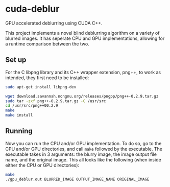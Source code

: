 # cuda-deblur
GPU accelerated deblurring using CUDA C++.

This project implements a novel blind deblurring algorithm on a variety of blurred images.
It has seperate CPU and GPU implementations, allowing for a runtime comparison between the two.

## Set up
For the C libpng library and its C++ wrapper extension, png++, to work as intended, they first need to be installed:
```sh
sudo apt-get install libpng-dev

wget download.savannah.nongnu.org/releases/pngpp/png++-0.2.9.tar.gz
sudo tar -zxf png++-0.2.9.tar.gz -C /usr/src
cd /usr/src/png++00.2.9
make
make install
```

## Running
Now you can run the CPU and/or GPU implementation. 
To do so, go to the CPU and/or GPU directories, and call `make` followed by the executable. 
The executable takes in 3 arguments: the blurry image, the image output file name, and the original image. 
This all looks like the following (when inside either the CPU or GPU directories):
```sh
make
./gpu_deblur.out BLURRED_IMAGE OUTPUT_IMAGE_NAME ORIGINAL_IMAGE
```
